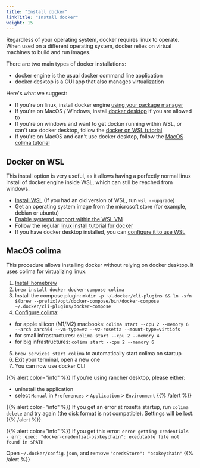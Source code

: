 ```yaml
---
title: "Install docker"
linkTitle: "Install docker"
weight: 15
---
```


Regardless of your operating system, docker requires linux to operate. When used on a different
operating system, docker relies on virtual machines to build and run images.

There are two main types of docker installations:
- docker engine is the usual docker command line application
- docker desktop is a GUI app that also manages virtualization

Here's what we suggest:
- If you're on linux, install docker engine [using your package manager](https://docs.docker.com/engine/install/#supported-platforms)
- If you're on MacOS / Windows, install [docker desktop](https://www.docker.com/products/docker-desktop/) if you are allowed to
- If you're on windows and want to get docker running within WSL, or can't use docker desktop, follow the [docker on WSL tutorial](#docker-on-wsl)
- If you're on MacOS and can't use docker desktop, follow the [MacOS colima tutorial](#macos-colima)


## Docker on WSL

This install option is very useful, as it allows having a perfectly normal linux install of docker engine inside WSL, which can still be reached from windows.

- [Install WSL](https://learn.microsoft.com/en-us/windows/wsl/install) (If you had an old version of WSL, run `wsl --upgrade`)
- Get an operating system image from the microsoft store (for example, debian or ubuntu)
- [Enable systemd support within the WSL VM](https://learn.microsoft.com/en-us/windows/wsl/systemd)
- Follow the regular [linux install tutorial for docker](https://docs.docker.com/engine/install/#supported-platforms)
- If you have docker desktop installed, you can [configure it to use WSL](https://learn.microsoft.com/en-us/windows/wsl/tutorials/wsl-containers)


## MacOS colima

This procedure allows installing docker without relying on docker desktop.
It uses colima for virtualizing linux.

1) [Install homebrew](https://brew.sh/)
2) `brew install docker docker-compose colima`
3) Install the compose plugin: `mkdir -p ~/.docker/cli-plugins && ln -sfn $(brew --prefix)/opt/docker-compose/bin/docker-compose ~/.docker/cli-plugins/docker-compose`
4) [Configure colima](https://github.com/abiosoft/colima?tab=readme-ov-file#customizing-the-vm):
  - for apple silicon (M1/M2) macbooks: `colima start --cpu 2 --memory 6 --arch aarch64 --vm-type=vz --vz-rosetta --mount-type=virtiofs`
  - for small infrastructures: `colima start --cpu 2 --memory 4`
  - for big infrastructures: `colima start --cpu 2 --memory 6`
5) `brew services start colima` to automatically start colima on startup
6) Exit your terminal, open a new one
7) You can now use docker CLI


{{% alert color="info" %}}
If you're using rancher desktop, please either:
- uninstall the application
- select `Manual` in `Preferences` > `Application` > `Environment`
{{% /alert %}}

{{% alert color="info" %}}
If you get an error at rosetta startup, run `colima delete` and try again (the disk format is not compatible). Settings will be lost.
{{% /alert %}}

{{% alert color="info" %}}
If you get this error: `error getting credentials - err: exec: "docker-credential-osxkeychain": executable file not found in $PATH`

Open `~/.docker/config.json`, and remove `"credsStore": "osxkeychain"`
{{% /alert %}}

